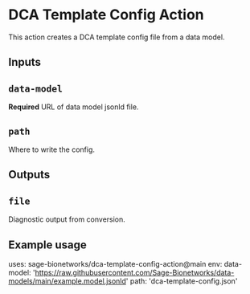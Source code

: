# DCA Template Config Action

This action creates a DCA template config file from a data model.

## Inputs

## `data-model`

**Required** URL of data model jsonld file.

## `path` 

Where to write the config.

## Outputs

## `file`

Diagnostic output from conversion.

## Example usage

uses: sage-bionetworks/dca-template-config-action@main
env:
  data-model: 'https://raw.githubusercontent.com/Sage-Bionetworks/data-models/main/example.model.jsonld'
  path: 'dca-template-config.json'
